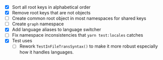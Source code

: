 - [X] Sort all root keys in alphabetical order
- [X] Remove root keys that are not objects
- [ ] Create common root object in most namespaces for shared keys
- [ ] Create `graph` namespace
- [X] Add language aliases to language switcher
- [ ] Fix namespace inconsistencies that `yarn test:locales` catches
- [X] Test <Trans /> uses
  - [ ] Rework `TestInFileTransSyntax()` to make it more robust especially how it handles languages.